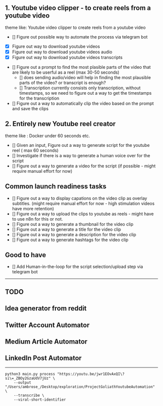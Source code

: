 ## 1. Youtube video clipper - to create reels from a youtube video

theme like: Youtube video clipper to create reels from a youtube video

- [] Figure out possible way to automate the process via telegram bot
- [x] Figure out way to download youtube videos
- [x] Figure out way to download youtube videos audio
- [x] Figure out way to download youtube videos transcripts
- [] Figure out a prompt to find the most plasible parts of the video that are likely to be userful as a reel (max 30-50 seconds)
  - [] does sending audio/video will help in finding the most plausible parts of the video? or transcript is enough?
  - [] Transcription currently consists only transcription, without timestamps, so we need to figure out a way to get the timestamps for the transcription
- [] Figure out a way to automatically clip the video based on the prompt and save the clips

## 2. Entirely new Youtube reel creator

theme like : Docker under 60 seconds etc.

- [] Given an input, Figure out a way to generate script for the youtube reel ( max 60 seconds)
- [] Investigate if there is a way to generate a human voice over for the script
- [] Figure out a way to generate a video for the script (if possible - might require manual effort for now)

## Common launch readiness tasks

- [] Figure out a way to display capations on the video clip as overlay subtitles. (might require manual effort for now - high stimulation videos have more retention)
- [] Figure out a way to upload the clips to youtube as reels - might have to use n8n for this or not.
- [] Figure out a way to generate a thumbnail for the video clip
- [] Figure out a way to generate a title for the video clip
- [] Figure out a way to generate a description for the video clip
- [] Figure out a way to generate hashtags for the video clip

## Good to have

- [] Add Human-in-the-loop for the script selection/upload step via telegram bot

---

## TODO

## Idea generator from reddit

## Twitter Account Automator

## Medium Article Automator

## LinkedIn Post Automator

---

```
python3 main.py process "https://youtu.be/jwr1EOvAxQI\?si\=_ZBOy2GzaUdV7jUz" \
    --output "/Users/ambrose_/Desktop/exploration/ProjectGoliathYoutubeAutomation" \
    --transcribe \
    --viral-short-identifier
```
